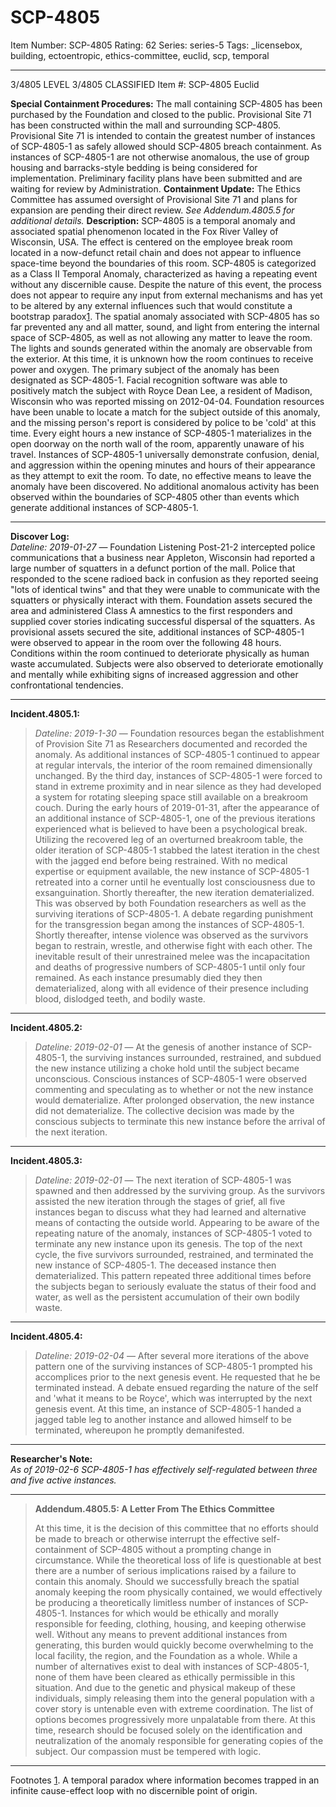 # SCP-4805
Item Number: SCP-4805
Rating: 62
Series: series-5
Tags: _licensebox, building, ectoentropic, ethics-committee, euclid, scp, temporal

---

  

3/4805 LEVEL 3/4805
CLASSIFIED
Item #: SCP-4805
Euclid
  
**Special Containment Procedures:** The mall containing SCP-4805 has been purchased by the Foundation and closed to the public. Provisional Site 71 has been constructed within the mall and surrounding SCP-4805.
Provisional Site 71 is intended to contain the greatest number of instances of SCP-4805-1 as safely allowed should SCP-4805 breach containment. As instances of SCP-4805-1 are not otherwise anomalous, the use of group housing and barracks-style bedding is being considered for implementation. Preliminary facility plans have been submitted and are waiting for review by Administration.
**Containment Update:** The Ethics Committee has assumed oversight of Provisional Site 71 and plans for expansion are pending their direct review. _See Addendum.4805.5 for additional details._
**Description:** SCP-4805 is a temporal anomaly and associated spatial phenomenon located in the Fox River Valley of Wisconsin, USA. The effect is centered on the employee break room located in a now-defunct retail chain and does not appear to influence space-time beyond the boundaries of this room.
SCP-4805 is categorized as a Class II Temporal Anomaly, characterized as having a repeating event without any discernible cause. Despite the nature of this event, the process does not appear to require any input from external mechanisms and has yet to be altered by any external influences such that would constitute a bootstrap paradox[1](javascript:;).
The spatial anomaly associated with SCP-4805 has so far prevented any and all matter, sound, and light from entering the internal space of SCP-4805, as well as not allowing any matter to leave the room. The lights and sounds generated within the anomaly are observable from the exterior. At this time, it is unknown how the room continues to receive power and oxygen.
The primary subject of the anomaly has been designated as SCP-4805-1. Facial recognition software was able to positively match the subject with Royce Dean Lee, a resident of Madison, Wisconsin who was reported missing on 2012-04-04. Foundation resources have been unable to locate a match for the subject outside of this anomaly, and the missing person's report is considered by police to be 'cold' at this time.
Every eight hours a new instance of SCP-4805-1 materializes in the open doorway on the north wall of the room, apparently unaware of his travel. Instances of SCP-4805-1 universally demonstrate confusion, denial, and aggression within the opening minutes and hours of their appearance as they attempt to exit the room. To date, no effective means to leave the anomaly have been discovered.
No additional anomalous activity has been observed within the boundaries of SCP-4805 other than events which generate additional instances of SCP-4805-1.
* * *
**Discover Log:**  
_Dateline: 2019-01-27_ — Foundation Listening Post-21-2 intercepted police communications that a business near Appleton, Wisconsin had reported a large number of squatters in a defunct portion of the mall. Police that responded to the scene radioed back in confusion as they reported seeing "lots of identical twins" and that they were unable to communicate with the squatters or physically interact with them.
Foundation assets secured the area and administered Class A amnestics to the first responders and supplied cover stories indicating successful dispersal of the squatters.
As provisional assets secured the site, additional instances of SCP-4805-1 were observed to appear in the room over the following 48 hours. Conditions within the room continued to deteriorate physically as human waste accumulated. Subjects were also observed to deteriorate emotionally and mentally while exhibiting signs of increased aggression and other confrontational tendencies.
* * *
**Incident.4805.1:**
> _Dateline: 2019-1-30_ — Foundation resources began the establishment of Provision Site 71 as Researchers documented and recorded the anomaly. As additional instances of SCP-4805-1 continued to appear at regular intervals, the interior of the room remained dimensionally unchanged.
> By the third day, instances of SCP-4805-1 were forced to stand in extreme proximity and in near silence as they had developed a system for rotating sleeping space still available on a breakroom couch.
> During the early hours of 2019-01-31, after the appearance of an additional instance of SCP-4805-1, one of the previous iterations experienced what is believed to have been a psychological break. Utilizing the recovered leg of an overturned breakroom table, the older iteration of SCP-4805-1 stabbed the latest iteration in the chest with the jagged end before being restrained.
> With no medical expertise or equipment available, the new instance of SCP-4805-1 retreated into a corner until he eventually lost consciousness due to exsanguination. Shortly thereafter, the new iteration dematerialized. This was observed by both Foundation researchers as well as the surviving iterations of SCP-4805-1.
> A debate regarding punishment for the transgression began among the instances of SCP-4805-1. Shortly thereafter, intense violence was observed as the survivors began to restrain, wrestle, and otherwise fight with each other. The inevitable result of their unrestrained melee was the incapacitation and deaths of progressive numbers of SCP-4805-1 until only four remained. As each instance presumably died they then dematerialized, along with all evidence of their presence including blood, dislodged teeth, and bodily waste.
* * *
**Incident.4805.2:**
> _Dateline: 2019-02-01_ — At the genesis of another instance of SCP-4805-1, the surviving instances surrounded, restrained, and subdued the new instance utilizing a choke hold until the subject became unconscious.
> Conscious instances of SCP-4805-1 were observed commenting and speculating as to whether or not the new instance would dematerialize. After prolonged observation, the new instance did not dematerialize. The collective decision was made by the conscious subjects to terminate this new instance before the arrival of the next iteration.
* * *
**Incident.4805.3:**
> _Dateline: 2019-02-01_ — The next iteration of SCP-4805-1 was spawned and then addressed by the surviving group. As the survivors assisted the new iteration through the stages of grief, all five instances began to discuss what they had learned and alternative means of contacting the outside world. Appearing to be aware of the repeating nature of the anomaly, instances of SCP-4805-1 voted to terminate any new instance upon its genesis.
> The top of the next cycle, the five survivors surrounded, restrained, and terminated the new instance of SCP-4805-1. The deceased instance then dematerialized.
> This pattern repeated three additional times before the subjects began to seriously evaluate the status of their food and water, as well as the persistent accumulation of their own bodily waste.
* * *
**Incident.4805.4:**
> _Dateline: 2019-02-04_ — After several more iterations of the above pattern one of the surviving instances of SCP-4805-1 prompted his accomplices prior to the next genesis event. He requested that he be terminated instead. A debate ensued regarding the nature of the self and 'what it means to be Royce', which was interrupted by the next genesis event.
> At this time, an instance of SCP-4805-1 handed a jagged table leg to another instance and allowed himself to be terminated, whereupon he promptly demanifested.
* * *
**Researcher's Note:**  
_As of 2019-02-6 SCP-4805-1 has effectively self-regulated between three and five active instances._
* * *
> **Addendum.4805.5: A Letter From The Ethics Committee**
>   
>  At this time, it is the decision of this committee that no efforts should be made to breach or otherwise interrupt the effective self-containment of SCP-4805 without a prompting change in circumstance. While the theoretical loss of life is questionable at best there are a number of serious implications raised by a failure to contain this anomaly. 
> Should we successfully breach the spatial anomaly keeping the room physically contained, we would effectively be producing a theoretically limitless number of instances of SCP-4805-1. Instances for which would be ethically and morally responsible for feeding, clothing, housing, and keeping otherwise well. Without any means to prevent additional instances from generating, this burden would quickly become overwhelming to the local facility, the region, and the Foundation as a whole.
> While a number of alternatives exist to deal with instances of SCP-4805-1, none of them have been cleared as ethically permissible in this situation. And due to the genetic and physical makeup of these individuals, simply releasing them into the general population with a cover story is untenable even with extreme coordination. The list of options becomes progressively more unpalatable from there.
> At this time, research should be focused solely on the identification and neutralization of the anomaly responsible for generating copies of the subject. Our compassion must be tempered with logic.
* * *
Footnotes
[1](javascript:;). A temporal paradox where information becomes trapped in an infinite cause-effect loop with no discernible point of origin.